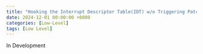 ```yaml
---
title: "Hooking the Interrupt Descriptor Table(IDT) w/o Triggering Patchguard" 
date: 2024-12-01 00:00:00 +0800
categories: [Low-Level]
tags: [Low Level]
---
```


In Development

